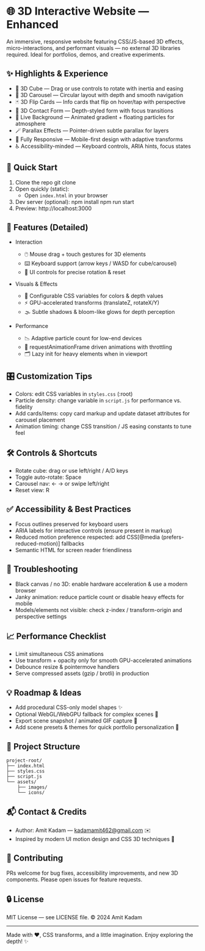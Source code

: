 # 🌐 3D Interactive Website — Enhanced

An immersive, responsive website featuring CSS/JS-based 3D effects, micro-interactions, and performant visuals — no external 3D libraries required. Ideal for portfolios, demos, and creative experiments.


## ✨ Highlights & Experience

- 🧊 3D Cube — Drag or use controls to rotate with inertia and easing  
- 🔁 3D Carousel — Circular layout with depth and smooth navigation  
- 🃏 3D Flip Cards — Info cards that flip on hover/tap with perspective  
- 📝 3D Contact Form — Depth-styled form with focus transitions  
- 🌌 Live Background — Animated gradient + floating particles for atmosphere  
- 🪄 Parallax Effects — Pointer-driven subtle parallax for layers  
- 📱 Fully Responsive — Mobile-first design with adaptive transforms  
- ♿ Accessibility-minded — Keyboard controls, ARIA hints, focus states

## 🚀 Quick Start

1. Clone the repo
   git clone <repo-url>
2. Open quickly (static):
   - Open `index.html` in your browser
3. Dev server (optional):
   npm install
   npm run start
4. Preview:
   http://localhost:3000

## 🧩 Features (Detailed)

- Interaction
  - 🖱️ Mouse drag + touch gestures for 3D elements  
  - ⌨️ Keyboard support (arrow keys / WASD for cube/carousel)  
  - 🔘 UI controls for precise rotation & reset

- Visuals & Effects
  - 🎨 Configurable CSS variables for colors & depth values  
  - ⚡ GPU-accelerated transforms (translateZ, rotateX/Y)  
  - 🌫️ Subtle shadows & bloom-like glows for depth perception

- Performance
  - 📉 Adaptive particle count for low-end devices  
  - 🧠 requestAnimationFrame driven animations with throttling  
  - 🗂️ Lazy init for heavy elements when in viewport

## 🎛️ Customization Tips

- Colors: edit CSS variables in `styles.css` (:root)  
- Particle density: change variable in `script.js` for performance vs. fidelity  
- Add cards/items: copy card markup and update dataset attributes for carousel placement  
- Animation timing: change CSS transition / JS easing constants to tune feel

## 🛠️ Controls & Shortcuts

- Rotate cube: drag or use left/right / A/D keys  
- Toggle auto-rotate: Space  
- Carousel nav: ← → or swipe left/right  
- Reset view: R

## ✅ Accessibility & Best Practices

- Focus outlines preserved for keyboard users  
- ARIA labels for interactive controls (ensure present in markup)  
- Reduced motion preference respected: add CSS[@media (prefers-reduced-motion)] fallbacks  
- Semantic HTML for screen reader friendliness

## 🐞 Troubleshooting

- Black canvas / no 3D: enable hardware acceleration & use a modern browser  
- Janky animation: reduce particle count or disable heavy effects for mobile  
- Models/elements not visible: check z-index / transform-origin and perspective settings

## 📈 Performance Checklist

- Limit simultaneous CSS animations  
- Use transform + opacity only for smooth GPU-accelerated animations  
- Debounce resize & pointermove handlers  
- Serve compressed assets (gzip / brotli) in production

## 💡 Roadmap & Ideas

- Add procedural CSS-only model shapes ✨  
- Optional WebGL/WebGPU fallback for complex scenes 🔬  
- Export scene snapshot / animated GIF capture 📸  
- Add scene presets & themes for quick portfolio personalization 🎨

## 🧾 Project Structure

```
project-root/
├── index.html
├── styles.css
├── script.js
└── assets/
    ├── images/
    └── icons/
```

## 📬 Contact & Credits

- Author: Amit Kadam — kadamamit462@gmail.com ✉️  
- Inspired by modern UI motion design and CSS 3D techniques 🌠

## 🤝 Contributing

PRs welcome for bug fixes, accessibility improvements, and new 3D components. Please open issues for feature requests.

## 🔒 License

MIT License — see LICENSE file. © 2024 Amit Kadam

---

Made with ❤️, CSS transforms, and a little imagination. Enjoy exploring the depth! ✨
